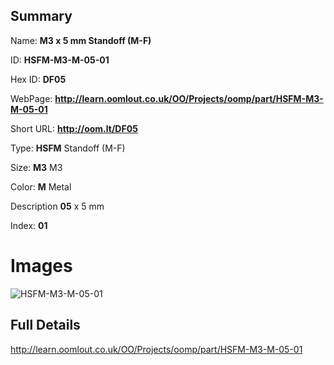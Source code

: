 

## Summary
 
Name: __M3 x 5 mm Standoff (M-F)__

ID: __HSFM-M3-M-05-01__

Hex ID: __DF05__

WebPage: __http://learn.oomlout.co.uk/OO/Projects/oomp/part/HSFM-M3-M-05-01__

Short URL: __http://oom.lt/DF05__


Type: __HSFM__ Standoff (M-F) 

Size: __M3__ M3 

Color: __M__ Metal 

Description __05__ x 5 mm 

Index: __01__


# Images
![HSFM-M3-M-05-01](http://oomlout.com/oomp-gen/parts/HSFM-M3-M-05-01/HSFM-M3-M-05-01_420.jpg)



## Full Details

 http://learn.oomlout.co.uk/OO/Projects/oomp/part/HSFM-M3-M-05-01















